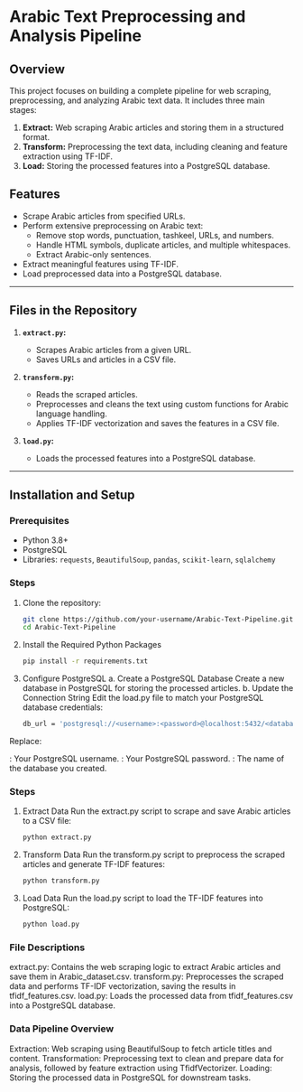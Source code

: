 # Arabic Text Preprocessing and Analysis Pipeline

## Overview
This project focuses on building a complete pipeline for web scraping, preprocessing, and analyzing Arabic text data. It includes three main stages:
1. **Extract:** Web scraping Arabic articles and storing them in a structured format.
2. **Transform:** Preprocessing the text data, including cleaning and feature extraction using TF-IDF.
3. **Load:** Storing the processed features into a PostgreSQL database.

## Features
- Scrape Arabic articles from specified URLs.
- Perform extensive preprocessing on Arabic text:
  - Remove stop words, punctuation, tashkeel, URLs, and numbers.
  - Handle HTML symbols, duplicate articles, and multiple whitespaces.
  - Extract Arabic-only sentences.
- Extract meaningful features using TF-IDF.
- Load preprocessed data into a PostgreSQL database.

---

## Files in the Repository
1. **`extract.py`:**  
   - Scrapes Arabic articles from a given URL.
   - Saves URLs and articles in a CSV file.

2. **`transform.py`:**  
   - Reads the scraped articles.
   - Preprocesses and cleans the text using custom functions for Arabic language handling.
   - Applies TF-IDF vectorization and saves the features in a CSV file.

3. **`load.py`:**  
   - Loads the processed features into a PostgreSQL database.

---

## Installation and Setup
### Prerequisites
- Python 3.8+
- PostgreSQL
- Libraries: `requests`, `BeautifulSoup`, `pandas`, `scikit-learn`, `sqlalchemy`

### Steps
1. Clone the repository:
   ```bash
   git clone https://github.com/your-username/Arabic-Text-Pipeline.git
   cd Arabic-Text-Pipeline
2. Install the Required Python Packages
     ```bash
     pip install -r requirements.txt
3. Configure PostgreSQL
a. Create a PostgreSQL Database
Create a new database in PostgreSQL for storing the processed articles.
b. Update the Connection String
Edit the load.py file to match your PostgreSQL database credentials:
     ```bash
     db_url = 'postgresql://<username>:<password>@localhost:5432/<database>'
Replace:

<username>: Your PostgreSQL username.
<password>: Your PostgreSQL password.
<database>: The name of the database you created.

### Steps
1. Extract Data
   Run the extract.py script to scrape and save Arabic articles to a CSV file:
   ```bash
   python extract.py
   
2. Transform Data
   Run the transform.py script to preprocess the scraped articles and generate TF-IDF features:
     ```bash
     python transform.py
3. Load Data
   Run the load.py script to load the TF-IDF features into PostgreSQL:

     ```bash
     python load.py


### File Descriptions
extract.py: Contains the web scraping logic to extract Arabic articles and save them in Arabic_dataset.csv.
transform.py: Preprocesses the scraped data and performs TF-IDF vectorization, saving the results in tfidf_features.csv.
load.py: Loads the processed data from tfidf_features.csv into a PostgreSQL database.
### Data Pipeline Overview
Extraction: Web scraping using BeautifulSoup to fetch article titles and content.
Transformation: Preprocessing text to clean and prepare data for analysis, followed by feature extraction using TfidfVectorizer.
Loading: Storing the processed data in PostgreSQL for downstream tasks.
     
     


